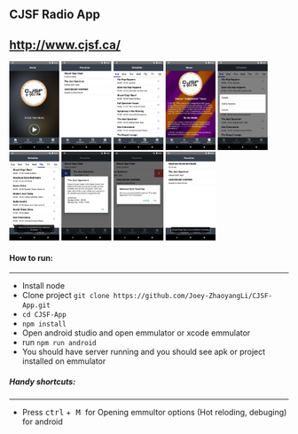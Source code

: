 ## CJSF Radio App
http://www.cjsf.ca/
------

<img src='./screenshots/home.png' height='160' width='90' /> 
<img src='./screenshots/favorites.png' height='160' width='90' />
<img src='./screenshots/schedule.png' height='160' width='90' />
<img src='./screenshots/about.png' height='160' width='90' />
<img src='./screenshots/actionsheet.png' height='160' width='90' />
<img src='./screenshots/toastadd.png' height='160' width='90' />
<img src='./screenshots/info.png' height='160' width='90' />
<img src='./screenshots/remove.png' height='160' width='90' />
<img src='./screenshots/toastremove.png' height='160' width='90' />

#### How to run:
------
- Install node
- Clone project `git clone https://github.com/Joey-ZhaoyangLi/CJSF-App.git`
- `cd CJSF-App`
- `npm install`
- Open android studio and open emmulator or xcode emmulator
- run `npm run android`
- You should have server running and you should see apk or project installed on emmulator

##### Handy shortcuts:
------
- Press <kbd>ctrl</kbd> +<kbd> M </kbd> for Opening emmultor options (Hot reloding, debuging) for android
